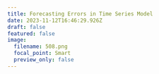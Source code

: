 ```yaml
---
title: Forecasting Errors in Time Series Model
date: 2023-11-12T16:46:29.926Z
draft: false
featured: false
image:
  filename: 508.png
  focal_point: Smart
  preview_only: false
---
```

